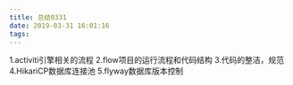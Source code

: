 ```yaml
---
title: 总结0331
date: 2019-03-31 16:01:16
tags:
---
```

1.activiti引擎相关的流程
2.flow项目的运行流程和代码结构
3.代码的整洁，规范
4.HikariCP数据库连接池
5.flyway数据库版本控制
